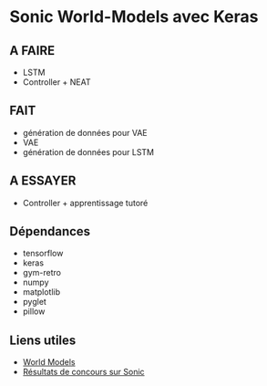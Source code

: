 # Sonic World-Models avec Keras

## A FAIRE

- LSTM
- Controller + NEAT

## FAIT

- génération de données pour VAE
- VAE
- génération de données pour LSTM

## A ESSAYER

- Controller + apprentissage tutoré

## Dépendances

- tensorflow
- keras
- gym-retro
- numpy
- matplotlib
- pyglet
- pillow

## Liens utiles

- [World Models](https://worldmodels.github.io/)
- [Résultats de concours sur Sonic](https://blog.openai.com/first-retro-contest-retrospective/)
